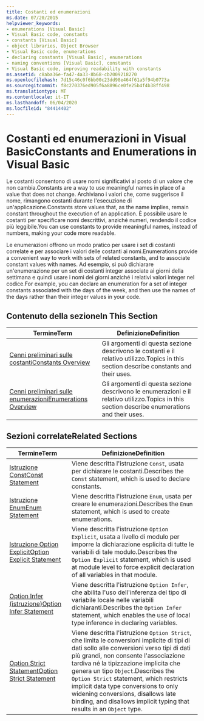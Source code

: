 ```yaml
---
title: Costanti ed enumerazioni
ms.date: 07/20/2015
helpviewer_keywords:
- enumerations [Visual Basic]
- Visual Basic code, constants
- constants [Visual Basic]
- object libraries, Object Browser
- Visual Basic code, enumerations
- declaring constants [Visual Basic], enumerations
- naming conventions [Visual Basic], constants
- Visual Basic code, improving readability with constants
ms.assetid: c8aba36e-fa47-4a33-8b68-cb2009218270
ms.openlocfilehash: 7d15c46c0f6bb00c23dd98e464f61a5f94b0773a
ms.sourcegitcommit: f8c270376ed905f6a8896ce0fe25b4f4b38ff498
ms.translationtype: MT
ms.contentlocale: it-IT
ms.lasthandoff: 06/04/2020
ms.locfileid: "84414402"
---
```

# <a name="constants-and-enumerations-in-visual-basic"></a><span data-ttu-id="6950b-102">Costanti ed enumerazioni in Visual Basic</span><span class="sxs-lookup"><span data-stu-id="6950b-102">Constants and Enumerations in Visual Basic</span></span>
<span data-ttu-id="6950b-103">Le costanti consentono di usare nomi significativi al posto di un valore che non cambia.</span><span class="sxs-lookup"><span data-stu-id="6950b-103">Constants are a way to use meaningful names in place of a value that does not change.</span></span> <span data-ttu-id="6950b-104">Archiviano i valori che, come suggerisce il nome, rimangono costanti durante l'esecuzione di un'applicazione.</span><span class="sxs-lookup"><span data-stu-id="6950b-104">Constants store values that, as the name implies, remain constant throughout the execution of an application.</span></span> <span data-ttu-id="6950b-105">È possibile usare le costanti per specificare nomi descrittivi, anziché numeri, rendendo il codice più leggibile.</span><span class="sxs-lookup"><span data-stu-id="6950b-105">You can use constants to provide meaningful names, instead of numbers, making your code more readable.</span></span>  
  
 <span data-ttu-id="6950b-106">Le enumerazioni offrono un modo pratico per usare i set di costanti correlate e per associare i valori delle costanti ai nomi.</span><span class="sxs-lookup"><span data-stu-id="6950b-106">Enumerations provide a convenient way to work with sets of related constants, and to associate constant values with names.</span></span> <span data-ttu-id="6950b-107">Ad esempio, si può dichiarare un'enumerazione per un set di costanti integer associate ai giorni della settimana e quindi usare i nomi dei giorni anziché i relativi valori integer nel codice.</span><span class="sxs-lookup"><span data-stu-id="6950b-107">For example, you can declare an enumeration for a set of integer constants associated with the days of the week, and then use the names of the days rather than their integer values in your code.</span></span>  
  
## <a name="in-this-section"></a><span data-ttu-id="6950b-108">Contenuto della sezione</span><span class="sxs-lookup"><span data-stu-id="6950b-108">In This Section</span></span>  
  
|<span data-ttu-id="6950b-109">Termine</span><span class="sxs-lookup"><span data-stu-id="6950b-109">Term</span></span>|<span data-ttu-id="6950b-110">Definizione</span><span class="sxs-lookup"><span data-stu-id="6950b-110">Definition</span></span>|  
|---|---|  
|[<span data-ttu-id="6950b-111">Cenni preliminari sulle costanti</span><span class="sxs-lookup"><span data-stu-id="6950b-111">Constants Overview</span></span>](constants-overview.md)|<span data-ttu-id="6950b-112">Gli argomenti di questa sezione descrivono le costanti e il relativo utilizzo.</span><span class="sxs-lookup"><span data-stu-id="6950b-112">Topics in this section describe constants and their uses.</span></span>|  
|[<span data-ttu-id="6950b-113">Cenni preliminari sulle enumerazioni</span><span class="sxs-lookup"><span data-stu-id="6950b-113">Enumerations Overview</span></span>](enumerations-overview.md)|<span data-ttu-id="6950b-114">Gli argomenti di questa sezione descrivono le enumerazioni e il relativo utilizzo.</span><span class="sxs-lookup"><span data-stu-id="6950b-114">Topics in this section describe enumerations and their uses.</span></span>|  
  
## <a name="related-sections"></a><span data-ttu-id="6950b-115">Sezioni correlate</span><span class="sxs-lookup"><span data-stu-id="6950b-115">Related Sections</span></span>  
  
|<span data-ttu-id="6950b-116">Termine</span><span class="sxs-lookup"><span data-stu-id="6950b-116">Term</span></span>|<span data-ttu-id="6950b-117">Definizione</span><span class="sxs-lookup"><span data-stu-id="6950b-117">Definition</span></span>|  
|---|---|  
|[<span data-ttu-id="6950b-118">Istruzione Const</span><span class="sxs-lookup"><span data-stu-id="6950b-118">Const Statement</span></span>](../../../language-reference/statements/const-statement.md)|<span data-ttu-id="6950b-119">Viene descritta l'istruzione `Const`, usata per dichiarare le costanti.</span><span class="sxs-lookup"><span data-stu-id="6950b-119">Describes the `Const` statement, which is used to declare constants.</span></span>|  
|[<span data-ttu-id="6950b-120">Istruzione Enum</span><span class="sxs-lookup"><span data-stu-id="6950b-120">Enum Statement</span></span>](../../../language-reference/statements/enum-statement.md)|<span data-ttu-id="6950b-121">Viene descritta l'istruzione `Enum`, usata per creare le enumerazioni.</span><span class="sxs-lookup"><span data-stu-id="6950b-121">Describes the `Enum` statement, which is used to create enumerations.</span></span>|  
|[<span data-ttu-id="6950b-122">Istruzione Option Explicit</span><span class="sxs-lookup"><span data-stu-id="6950b-122">Option Explicit Statement</span></span>](../../../language-reference/statements/option-explicit-statement.md)|<span data-ttu-id="6950b-123">Viene descritta l'istruzione `Option Explicit`, usata a livello di modulo per imporre la dichiarazione esplicita di tutte le variabili di tale modulo.</span><span class="sxs-lookup"><span data-stu-id="6950b-123">Describes the `Option Explicit` statement, which is used at module level to force explicit declaration of all variables in that module.</span></span>|  
|[<span data-ttu-id="6950b-124">Option Infer (istruzione)</span><span class="sxs-lookup"><span data-stu-id="6950b-124">Option Infer Statement</span></span>](../../../language-reference/statements/option-infer-statement.md)|<span data-ttu-id="6950b-125">Viene descritta l'istruzione `Option Infer`, che abilita l'uso dell'inferenza del tipo di variabile locale nelle variabili dichiaranti.</span><span class="sxs-lookup"><span data-stu-id="6950b-125">Describes the `Option Infer` statement, which enables the use of local type inference in declaring variables.</span></span>|  
|[<span data-ttu-id="6950b-126">Option Strict Statement</span><span class="sxs-lookup"><span data-stu-id="6950b-126">Option Strict Statement</span></span>](../../../language-reference/statements/option-strict-statement.md)|<span data-ttu-id="6950b-127">Viene descritta l'istruzione `Option Strict`, che limita le conversioni implicite di tipi di dati sollo alle conversioni verso tipi di dati più grandi, non consente l'associazione tardiva né la tipizzazione implicita che genera un tipo `Object`.</span><span class="sxs-lookup"><span data-stu-id="6950b-127">Describes the `Option Strict` statement, which restricts implicit data type conversions to only widening conversions, disallows late binding, and disallows implicit typing that results in an `Object` type.</span></span>|
